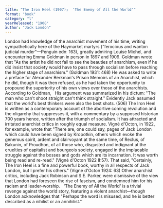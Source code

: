 ```yaml
---
title: "The Iron Heel (1907);  'The Enemy of All the World'"
format: "book"
category: "l"
yearReleased: "1908"
author: "Jack London"
---
```

London had knowledge of the anarchist movement of his time, writing sympathetically here of the Haymarket martyrs ("ferocious and wanton judicial murder"—Penguin edn: 163), greatly admiring Louise Michel, and encountering Emma Goldman in person in 1897 and 1909. Goldman wrote that "As the artist he did not fail to see the beauties of anarchism, even if he did insist that society would have to pass through socialism before reaching the higher stage of anarchism." (Goldman 1931: 468) He was asked to write a preface for Alexander Berkman's Prison Memoirs of an Anarchist, which he did, though it was then refused, as he had taken the opportunity to propound the superiority of his own views over those of the anarchists. According to Goldman,
 
His argument was summarized in his dictum: "The man who  can't shoot straight can't think straight." Evidently Jack assumed that the  world's best thinkers were also the best shots. (506)
The Iron Heel is written as a contemporary account of the abortive coming revolution and the oligarchy that suppresses it, with a commentary by a supposed historian 700 years hence, written after the triumph of socialism. It has attracted and irritated anarchist critics in roughly equal measure. Vigné d'Octon, in 1922, for example, wrote that  "There are, one could say, pages of Jack London which could have been signed by Kropotkin, others which evoke the generous spirit, ardent and clairvoyant at the same time, of Reclus, of Bakunin, of Proudhon, of all those who, disgusted and indignant at the cruelties of capitalist and bourgeois society, engaged in the implacable struggle against the bosses and gods which are its incarnation. It was worth being read and re-read." (Vigné d'Octon 1922 II:57). That said,  "Certainly, The Iron Heel is a fine and powerful book, worthy in all respects of Jack London, but I prefer his others." (Vigné d'Octon 1924: 63)  Other anarchist critics, including Jack Robinson and S.E. Parker, were  dismissive of the view that London had foreseen the rise of fascism, and  condemned him for his racism and leader-worship.
 
'The Enemy of All the World' is a trivial  revenge against the world story, featuring a violent anarchist—though London  acknowledges that "Perhaps the word is misused, and he is better described as a  nihilist or an annihilist."